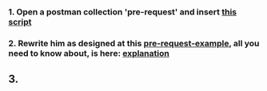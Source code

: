 ### 1. Open a postman collection 'pre-request' and insert [this script](../scripts/pre.js)

### 2. Rewrite him as designed at this [pre-request-example](../examples/preRequestExample.js), all you need to know about, is here: [explanation](../guids/pre-request.md)

## 3. 